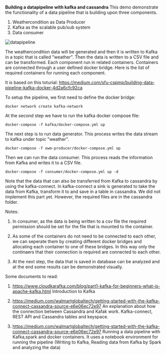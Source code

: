 **Building a datapipeline with kafka and cassandra**
This demo demonstrate the functionality of a  data pipeline that is building upon three components. 

1. Weathercondition as Data Producer
2. Kafka as the scalable pub/sub system 
3. Data consumer




![datapipeline](https://user-images.githubusercontent.com/45789394/173239210-1d930858-dec2-475d-b9f9-565b886e0444.jpg)





The weathercondition data will be generated and then it is written to Kafka in a topic that is called "weather". Then the data is written to a CSV file and can be transformed. Each component run in related containers. Containers are connected through a user defined docker bridge. Here is the list of required containers for running each component.

It is based on this toturial: https://medium.com/sfu-cspmp/building-data-pipeline-kafka-docker-4d2a6cfc92ca



To setup the pipeline, we first need to define the docker bridge:

`docker network create kafka-network  `

At the second step we have to run the kafka docker compose file:

`docker-compose -f kafka/docker-compose.yml up`

The next step is to run data generator. This process writes the data stream to kafka under topic "weather".

`docker-compose -f owm-producer/docker-compose.yml up`

Then we can run the data consumer. This process reads the information from Kafka and writes it to a CSV file.

`docker-compose -f consumer/docker-compose.yml up -d `


Note that the data that can also be transferred from Kafka to cassandra by using the kafka-connect. In kafka-connect a sink is generated to take the data from Kafka, transform it to and save in a table in cassandra. We did not implement this part yet. However, the required files are in the cassandra folder. 

Notes:

1. In consumer, as the data is being written to a csv file the required permission should be set for the file that is mounted to the container.

3. As some of the containers do not need to be connected to each other, we can seperate them by creating different docker bridges and allocating each container to one of these bridges. In this way only the continaers that their connection is required are connected to each other.

5. At the next step, the data that is saved in database can be analyzed and at the end some results can be demonstrated visually.

Some documents to read:
1. https://www.cloudkarafka.com/blog/part1-kafka-for-beginners-what-is-apache-kafka.html Introduction to Kafka

3.  https://medium.com/walmartglobaltech/getting-started-with-the-kafka-connect-cassandra-source-e6e06ec72e97
An explanation about how the connection between Cassandra and Kafak work. Kafka-connect, REST API and Cassandra tables and keyspace.

2. https://medium.com/walmartglobaltech/getting-started-with-the-kafka-connect-cassandra-source-e6e06ec72e97
Running a data pipeline with Kafka,spark and docker containers. It uses a notebook environment for running the pipeline (Writing to Kafka, Reading data from Kafka by Spark and analyzing the data)









 

      






